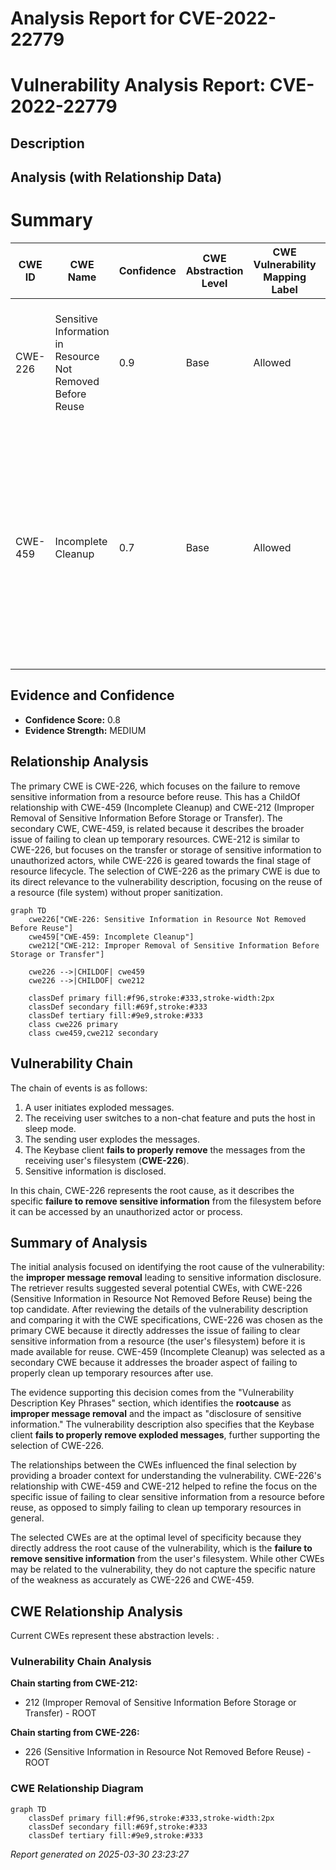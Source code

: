 # Analysis Report for CVE-2022-22779

# Vulnerability Analysis Report: CVE-2022-22779

## Description



## Analysis (with Relationship Data)

# Summary
| CWE ID | CWE Name | Confidence | CWE Abstraction Level | CWE Vulnerability Mapping Label | CWE-Vulnerability Mapping Notes |
|---|---|---|---|---|---|
| CWE-226 | Sensitive Information in Resource Not Removed Before Reuse | 0.9 | Base | Allowed | Primary CWE. The **improper message removal** resulted in the disclosure of sensitive information. |
| CWE-459 | Incomplete Cleanup | 0.7 | Base | Allowed | Secondary CWE. Relates to the aspect of the application **failing to properly clean up** temporary resources after they have been used, leading to sensitive information being exposed. |

## Evidence and Confidence

*   **Confidence Score:** 0.8
*   **Evidence Strength:** MEDIUM

## Relationship Analysis
The primary CWE is CWE-226, which focuses on the failure to remove sensitive information from a resource before reuse. This has a ChildOf relationship with CWE-459 (Incomplete Cleanup) and CWE-212 (Improper Removal of Sensitive Information Before Storage or Transfer). The secondary CWE, CWE-459, is related because it describes the broader issue of failing to clean up temporary resources. CWE-212 is similar to CWE-226, but focuses on the transfer or storage of sensitive information to unauthorized actors, while CWE-226 is geared towards the final stage of resource lifecycle. The selection of CWE-226 as the primary CWE is due to its direct relevance to the vulnerability description, focusing on the reuse of a resource (file system) without proper sanitization.

```mermaid
graph TD
    cwe226["CWE-226: Sensitive Information in Resource Not Removed Before Reuse"]
    cwe459["CWE-459: Incomplete Cleanup"]
    cwe212["CWE-212: Improper Removal of Sensitive Information Before Storage or Transfer"]

    cwe226 -->|CHILDOF| cwe459
    cwe226 -->|CHILDOF| cwe212
    
    classDef primary fill:#f96,stroke:#333,stroke-width:2px
    classDef secondary fill:#69f,stroke:#333
    classDef tertiary fill:#9e9,stroke:#333
    class cwe226 primary
    class cwe459,cwe212 secondary
```

## Vulnerability Chain
The chain of events is as follows:
1.  A user initiates exploded messages.
2.  The receiving user switches to a non-chat feature and puts the host in sleep mode.
3.  The sending user explodes the messages.
4.  The Keybase client **fails to properly remove** the messages from the receiving user's filesystem (**CWE-226**).
5.  Sensitive information is disclosed.

In this chain, CWE-226 represents the root cause, as it describes the specific **failure to remove sensitive information** from the filesystem before it can be accessed by an unauthorized actor or process.

## Summary of Analysis
The initial analysis focused on identifying the root cause of the vulnerability: the **improper message removal** leading to sensitive information disclosure. The retriever results suggested several potential CWEs, with CWE-226 (Sensitive Information in Resource Not Removed Before Reuse) being the top candidate. After reviewing the details of the vulnerability description and comparing it with the CWE specifications, CWE-226 was chosen as the primary CWE because it directly addresses the issue of failing to clear sensitive information from a resource (the user's filesystem) before it is made available for reuse. CWE-459 (Incomplete Cleanup) was selected as a secondary CWE because it addresses the broader aspect of failing to properly clean up temporary resources after use.

The evidence supporting this decision comes from the "Vulnerability Description Key Phrases" section, which identifies the **rootcause** as **improper message removal** and the impact as "disclosure of sensitive information." The vulnerability description also specifies that the Keybase client **fails to properly remove exploded messages**, further supporting the selection of CWE-226.

The relationships between the CWEs influenced the final selection by providing a broader context for understanding the vulnerability. CWE-226's relationship with CWE-459 and CWE-212 helped to refine the focus on the specific issue of failing to clear sensitive information from a resource before reuse, as opposed to simply failing to clean up temporary resources in general.

The selected CWEs are at the optimal level of specificity because they directly address the root cause of the vulnerability, which is the **failure to remove sensitive information** from the user's filesystem. While other CWEs may be related to the vulnerability, they do not capture the specific nature of the weakness as accurately as CWE-226 and CWE-459.


## CWE Relationship Analysis

Current CWEs represent these abstraction levels: .


### Vulnerability Chain Analysis

**Chain starting from CWE-212:**
- 212 (Improper Removal of Sensitive Information Before Storage or Transfer) - ROOT


**Chain starting from CWE-226:**
- 226 (Sensitive Information in Resource Not Removed Before Reuse) - ROOT



### CWE Relationship Diagram

```mermaid
graph TD
    classDef primary fill:#f96,stroke:#333,stroke-width:2px
    classDef secondary fill:#69f,stroke:#333
    classDef tertiary fill:#9e9,stroke:#333
```



*Report generated on 2025-03-30 23:23:27*
